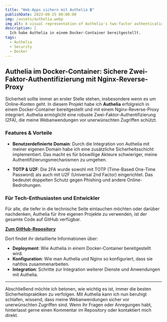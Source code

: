 ```yaml
---
title: "Web-Apps sichern mit Authelia 🔒"
publishDate: 2023-08-25 00:00:00
img: /assets/authelia.webp
img_alt: A visual representation of Authelia's two-factor authentication
description: |
  Ich habe Authelia in einem Docker-Container bereitgestellt.
tags:
  - Authelia
  - Security
  - Docker
---
```


## **Authelia im Docker-Container: Sichere Zwei-Faktor-Authentifizierung mit Nginx-Reverse-Proxy**

Sicherheit sollte immer an erster Stelle stehen, insbesondere wenn es um Online-Konten geht. In diesem Projekt habe ich **Authelia** erfolgreich in einem Docker-Container bereitgestellt und mit einem Nginx-Reverse-Proxy integriert. Authelia ermöglicht eine robuste Zwei-Faktor-Authentifizierung (2FA), die meine Webanwendungen vor unerwünschten Zugriffen schützt.

### **Features & Vorteile**

* **Benutzerdefinierte Domain**: Durch die Integration von Authelia mit meiner eigenen Domain habe ich eine zusätzliche Sicherheitsschicht implementiert. Das macht es für böswillige Akteure schwieriger, meine Authentifizierungsmechanismen zu umgehen.
    
* **TOTP & U2F**: Die 2FA wurde sowohl mit TOTP (Time-Based One-Time Password) als auch mit U2F (Universal 2nd Factor) eingerichtet. Das bedeutet doppelten Schutz gegen Phishing und andere Online-Bedrohungen.
    

### **Für Tech-Enthusiasten und Entwickler**

Für alle, die tiefer in die technische Seite eintauchen möchten oder darüber nachdenken, Authelia für ihre eigenen Projekte zu verwenden, ist der gesamte Code auf GitHub verfügbar.

[**Zum GitHub-Repository**](https://github.com/authelia/authelia)

Dort findet ihr detaillierte Informationen über:

* **Deployment**: Wie Authelia in einem Docker-Container bereitgestellt wird.
* **Konfiguration**: Wie man Authelia und Nginx so konfiguriert, dass sie nahtlos zusammenarbeiten.
* **Integration**: Schritte zur Integration weiterer Dienste und Anwendungen mit Authelia.

* * *

Abschließend möchte ich betonen, wie wichtig es ist, immer die besten Sicherheitspraktiken zu verfolgen. Mit Authelia kann ich nun beruhigt schlafen, wissend, dass meine Webanwendungen sicher vor unerwünschten Zugriffen sind. Wenn ihr Fragen oder Anregungen habt, hinterlasst gerne einen Kommentar im Repository oder kontaktiert mich direkt.